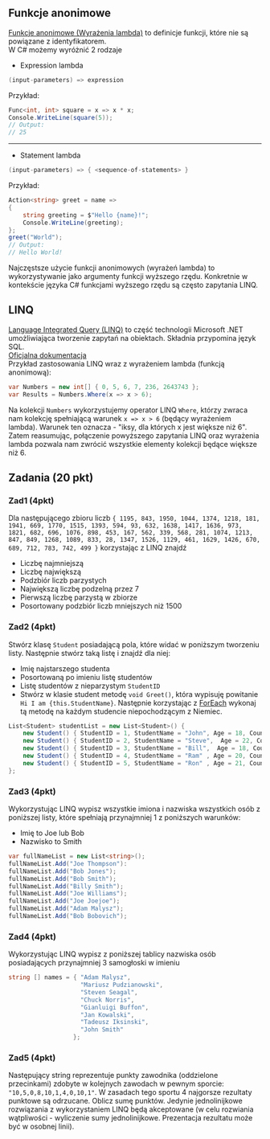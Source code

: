 ## Funkcje anonimowe
[Funkcje anonimowe (Wyrażenia lambda)](https://pl.wikipedia.org/wiki/Funkcja_anonimowa) to definicje funkcji, które nie są powiązane z identyfikatorem.  
W C# możemy wyróżnić 2 rodzaje  
* Expression lambda
```c#
(input-parameters) => expression
```
Przykład:
```c#
Func<int, int> square = x => x * x;
Console.WriteLine(square(5));
// Output:
// 25
```
***
* Statement lambda
```c#
(input-parameters) => { <sequence-of-statements> }
```
Przykład:
```c#
Action<string> greet = name => 
{ 
    string greeting = $"Hello {name}!";
    Console.WriteLine(greeting);
};
greet("World");
// Output:
// Hello World!
```
Najczęstsze użycie funkcji anonimowych (wyrażeń lambda) to wykorzystywanie jako argumenty funkcji wyższego rzędu. Konkretnie w kontekście języka C# funkcjami wyższego rzędu są często zapytania LINQ.
## LINQ
[Language Integrated Query (LINQ)](https://pl.wikipedia.org/wiki/LINQ) to część technologii Microsoft .NET umożliwiająca tworzenie zapytań na obiektach. Składnia przypomina język SQL.  
[Oficjalna dokumentacja](https://docs.microsoft.com/en-us/dotnet/csharp/programming-guide/concepts/linq/)  
Przykład zastosowania LINQ wraz z wyrażeniem lambda (funkcją anonimową):
```c#
var Numbers = new int[] { 0, 5, 6, 7, 236, 2643743 };
var Results = Numbers.Where(x => x > 6);
```
Na kolekcji ``Numbers`` wykorzystujemy operator LINQ ``Where``, którzy zwraca nam kolekcję spełniającą warunek ``x => x > 6`` (będący wyrażeniem lambda). Warunek ten oznacza - "iksy, dla których x jest większe niż 6".
Zatem reasumując, połączenie powyższego zapytania LINQ oraz wyrażenia lambda pozwala nam zwrócić wszystkie elementy kolekcji będące większe niż 6.

## Zadania (20 pkt)
### Zad1 (4pkt)
Dla następującego zbioru liczb ``{ 1195, 843, 1950, 1044, 1374, 1218, 181, 1941, 669, 1770, 1515, 1393, 594, 93, 632, 1638, 1417, 1636, 973, 1821, 682, 696, 1076, 898, 453, 167, 562, 339, 568, 281, 1074, 1213, 847, 849, 1268, 1089, 833, 28, 1347, 1526, 1129, 461, 1629, 1426, 670, 689, 712, 783, 742, 499 }``
korzystając z LINQ znajdź
* Liczbę najmniejszą
* Liczbę największą
* Podzbiór liczb parzystych
* Największą liczbę podzelną przez 7
* Pierwszą liczbę parzystą w zbiorze
* Posortowany podzbiór liczb mniejszych niż 1500
### Zad2 (4pkt)
Stwórz klasę ``Student`` posiadającą pola, które widać w poniższym tworzeniu listy. Następnie stwórz taką listę i znajdź dla niej:
* Imię najstarszego studenta
* Posortowaną po imieniu listę studentów
* Listę studentów z nieparzystym ``StudentID``
* Stwórz w klasie student metodę ``void Greet()``, która wypisuję powitanie ``Hi I am {this.StudentName}``.
Następnie korzystając z [ForEach](https://docs.microsoft.com/en-us/dotnet/api/system.collections.generic.list-1.foreach?view=netframework-4.8) wykonaj tą metodę na każdym studencie niepochodzącym z Niemiec.
```c#
List<Student> studentList = new List<Student>() { 
    new Student() { StudentID = 1, StudentName = "John", Age = 18, Country = "Poland"  } ,
    new Student() { StudentID = 2, StudentName = "Steve",  Age = 22, Country = "Poland"  } ,
    new Student() { StudentID = 3, StudentName = "Bill",  Age = 18, Country = "USA"  } ,
    new Student() { StudentID = 4, StudentName = "Ram" , Age = 20, Country = "USA"  } ,
    new Student() { StudentID = 5, StudentName = "Ron" , Age = 21, Country = "Germany"  } 
};
```
### Zad3 (4pkt)
Wykorzystując LINQ wypisz wszystkie imiona i nazwiska wszystkich osób z poniższej listy, które spełniają przynajmniej 1 z poniższych warunków:
* Imię to Joe lub Bob
* Nazwisko to Smith
```c#
var fullNameList = new List<string>();
fullNameList.Add("Joe Thompson"):
fullNameList.Add("Bob Jones");
fullNameList.Add("Bob Smith");
fullNameList.Add("Billy Smith");
fullNameList.Add("Joe Williams");
fullNameList.Add("Joe Joejoe");
fullNameList.Add("Adam Malysz");
fullNameList.Add("Bob Bobovich");
```
### Zad4 (4pkt)
Wykorzystując LINQ wypisz z poniższej tablicy nazwiska osób posiadających przynajmniej 3 samogłoski w imieniu
```c#
string [] names = { "Adam Malysz",  
                    "Mariusz Pudzianowski",  
                    "Steven Seagal",  
                    "Chuck Norris",  
                    "Gianluigi Buffon",  
                    "Jan Kowalski",  
                    "Tadeusz Iksinski",  
                    "John Smith"  
                  };              
```
### Zad5 (4pkt)
Następujący string reprezentuje punkty zawodnika (oddzielone przecinkami) zdobyte w kolejnych zawodach w pewnym sporcie: ``"10,5,0,8,10,1,4,0,10,1"``.
W zasadach tego sportu 4 najgorsze rezultaty punktowe są odrzucane. Oblicz sumę punktów. Jedynie jednolinijkowe rozwiązania z wykorzystaniem LINQ będą akceptowane (w celu rozwiania wątpliwości - wyliczenie sumy jednolinijkowe. Prezentacja rezultatu może być w osobnej linii).

